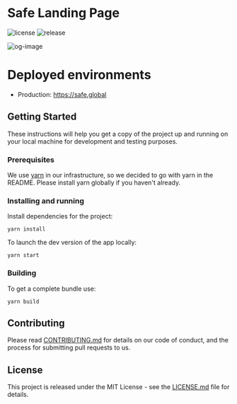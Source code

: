 # Safe Landing Page

![license](https://img.shields.io/github/license/safe-global/safe-landing-page)
![release](https://img.shields.io/github/v/release/safe-global/safe-landing-page)

![og-image](https://user-images.githubusercontent.com/6764315/154456671-7b8a9aea-9b69-43de-bd8e-a57b84f53844.png)

# Deployed environments

- Production: https://safe.global

## Getting Started

These instructions will help you get a copy of the project up and running on your local machine for development and testing purposes.

### Prerequisites

We use [yarn](https://yarnpkg.com) in our infrastructure, so we decided to go with yarn in the README.
Please install yarn globally if you haven't already.

### Installing and running

Install dependencies for the project:

```
yarn install
```

To launch the dev version of the app locally:

```
yarn start
```

### Building

To get a complete bundle use:

```
yarn build
```

## Contributing

Please read [CONTRIBUTING.md](https://gist.github.com/PurpleBooth/b24679402957c63ec426) for details on our code of conduct, and the process for submitting pull requests to us.

## License

This project is released under the MIT License - see the [LICENSE.md](LICENSE.md) file for details.
